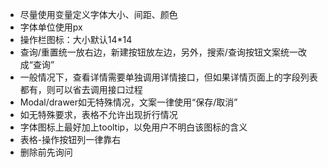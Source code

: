 - 尽量使用变量定义字体大小、间距、颜色
- 字体单位使用px
- 操作栏图标：大小默认14*14
- 查询/重置统一放右边，新建按钮放左边，另外，搜索/查询按钮文案统一改成“查询”
- 一般情况下，查看详情需要单独调用详情接口，但如果详情页面上的字段列表都有，则可以省去调用接口过程
- Modal/drawer如无特殊情况，文案一律使用“保存/取消”
- 如无特殊要求，表格不允许出现折行情况
- 字体图标上最好加上tooltip，以免用户不明白该图标的含义
- 表格-操作按钮列一律靠右
- 删除前先询问

